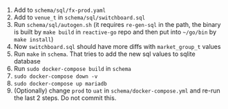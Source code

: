 1. Add to `schema/sql/fx-prod.yaml`
2. Add to `venue_t` in `schema/sql/switchboard.sql`
3. Run `schema/sql/autogen.sh` (it requires `re-gen-sql` in the path, the binary is built by `make build` in `reactive-go` repo and then put into `~/go/bin` by `make install`)
4. Now `switchboard.sql` should have more diffs with `market_group_t` values
5. Run `make` in `schema`. That tries to add the new sql values to sqlite database
6. Run `sudo docker-compose build` in `schema`
7. `sudo docker-compose down -v`
8. `sudo docker-compose up mariadb`
9. (Optionally) change `prod` to `uat` in `schema/docker-compose.yml` and re-run the last 2 steps. Do not commit this.
